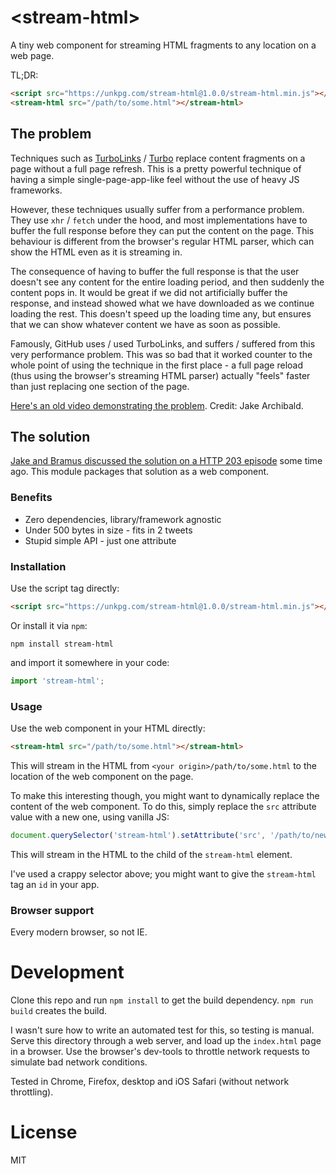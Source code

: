 # &lt;stream-html&gt;

A tiny web component for streaming HTML fragments to any location on a web page.

TL;DR:
```html
<script src="https://unkpg.com/stream-html@1.0.0/stream-html.min.js"></script>
<stream-html src="/path/to/some.html"></stream-html>
```
## The problem

Techniques such as [TurboLinks](https://github.com/turbolinks/turbolinks) / [Turbo](https://turbo.hotwired.dev/) replace content fragments on a page without a full page refresh. This is a pretty powerful technique of having a simple single-page-app-like feel without the use of heavy JS frameworks.

However, these techniques usually suffer from a performance problem. They use `xhr` / `fetch` under the hood, and most implementations have to buffer the full response before they can put the content on the page. This behaviour is different from the browser's regular HTML parser, which can show the HTML even as it is streaming in.

The consequence of having to buffer the full response is that the user doesn't see any content for the entire loading period, and then suddenly the content pops in. It would be great if we did not artificially buffer the response, and instead showed what we have downloaded as we continue loading the rest. This doesn't speed up the loading time any, but ensures that we can show whatever content we have as soon as possible.

Famously, GitHub uses / used TurboLinks, and suffers / suffered from this very performance problem. This was so bad that it worked counter to the whole point of using the technique in the first place - a full page reload (thus using the browser's streaming HTML parser) actually "feels" faster than just replacing one section of the page.

[Here's an old video demonstrating the problem](https://www.youtube.com/watch?v=4zG0AZRZD6Q). Credit: Jake Archibald.

## The solution

[Jake and Bramus discussed the solution on a HTTP 203 episode](https://www.youtube.com/watch?v=LLRig4s1_yA) some time ago. This module packages that solution as a web component.

### Benefits

* Zero dependencies, library/framework agnostic
* Under 500 bytes in size - fits in 2 tweets
* Stupid simple API - just one attribute

### Installation

Use the script tag directly:

```html
<script src="https://unkpg.com/stream-html@1.0.0/stream-html.min.js"></script>
```

Or install it via `npm`:
```
npm install stream-html
```
and import it somewhere in your code:
```js
import 'stream-html';
```

### Usage

Use the web component in your HTML directly:
```html
<stream-html src="/path/to/some.html"></stream-html>
```

This will stream in the HTML from `<your origin>/path/to/some.html` to the location of the web component on the page.

To make this interesting though, you might want to dynamically replace the content of the web component. To do this, simply replace the `src` attribute value with a new one, using vanilla JS:

```js
document.querySelector('stream-html').setAttribute('src', '/path/to/new.html');
```
This will stream in the HTML to the child of the `stream-html` element.

I've used a crappy selector above; you might want to give the `stream-html` tag an `id` in your app.

### Browser support

Every modern browser, so not IE.

# Development

Clone this repo and run `npm install` to get the build dependency. `npm run build` creates the build.

I wasn't sure how to write an automated test for this, so testing is manual. Serve this directory through a web server, and load up the `index.html` page in a browser. Use the browser's dev-tools to throttle network requests to simulate bad network conditions.

Tested in Chrome, Firefox, desktop and iOS Safari (without network throttling).

# License

MIT